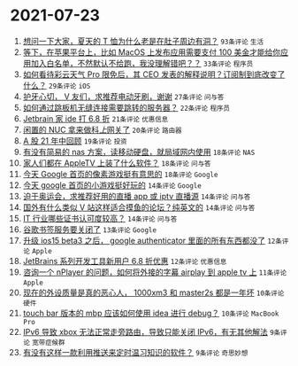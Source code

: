 # 2021-07-23

1. [想问一下大家，夏天的 T 恤为什么老是在肚子周边有洞？](https://www.v2ex.com/t/791197) `93条评论` `生活`
1. [等下，在苹果平台上，比如 MacOS 上发布应用需要支付 100 美金才能给你应用加入白名单，不然默认不给跑，我没理解错吧？？](https://www.v2ex.com/t/791227) `33条评论` `程序员`
1. [如何看待彩云天气 Pro 限免后，其 CEO 发表的解释说明？订阅制到底改变了什么？](https://www.v2ex.com/t/791275) `29条评论` `iOS`
1. [护牙心切， V 友们，求推荐电动牙刷，谢谢](https://www.v2ex.com/t/791259) `27条评论` `问与答`
1. [如何通过跳板机无缝连接需要跳转的服务器？](https://www.v2ex.com/t/791209) `22条评论` `程序员`
1. [Jetbrain 家 ide 打 6.8 折](https://www.v2ex.com/t/791203) `21条评论` `优惠信息`
1. [闲置的 NUC 拿来做科*上*网关了](https://www.v2ex.com/t/791221) `20条评论` `路由器`
1. [A 股 21 年中回顾](https://www.v2ex.com/t/791271) `19条评论` `投资`
1. [有没有简易的 nas 方案，读移动硬盘，就局域网内使用](https://www.v2ex.com/t/791311) `18条评论` `NAS`
1. [家人们都在 AppleTV 上装了什么软件？](https://www.v2ex.com/t/791269) `18条评论` `问与答`
1. [今天 Google 首页的像素游戏挺有意思的](https://www.v2ex.com/t/791225) `18条评论` `Google`
1. [今天 google 首页的小游戏挺好玩的](https://www.v2ex.com/t/791268) `14条评论` `Google`
1. [迫于奥运会，求推荐好用的直播 app 或 iptv 直播源](https://www.v2ex.com/t/791246) `14条评论` `问与答`
1. [国外有什么类似 V 站这样适合摸鱼的论坛？纯英文的](https://www.v2ex.com/t/791245) `14条评论` `问与答`
1. [IT 行业哪些证书认可度较高？](https://www.v2ex.com/t/791211) `14条评论` `问与答`
1. [谷歌书签服务要关闭了](https://www.v2ex.com/t/791286) `13条评论` `Google`
1. [升级 ios15 beta3 之后， google authenticator 里面的所有东西都没了](https://www.v2ex.com/t/791260) `12条评论` `Apple`
1. [JetBrains 系列开发工具新用户 6.8 折优惠](https://www.v2ex.com/t/791206) `12条评论` `优惠信息`
1. [咨询一个 nPlayer 的问题，如何将外接的字幕 airplay 到 apple tv 上](https://www.v2ex.com/t/791223) `11条评论` `Apple`
1. [现在的外设质量是真的恶心人， 1000xm3 和 master2s 都是一年坏](https://www.v2ex.com/t/791285) `10条评论` `硬件`
1. [touch bar 版本的 mbp 应该如何使用 idea 进行 debug？](https://www.v2ex.com/t/791247) `10条评论` `MacBook Pro`
1. [IPv6 导致 xbox 无法正常走旁路由，导致只能关闭 IPv6，有无其他解法](https://www.v2ex.com/t/791295) `9条评论` `宽带症候群`
1. [有没有这样一款利用推送来定时温习知识的软件？](https://www.v2ex.com/t/791272) `9条评论` `奇思妙想`
